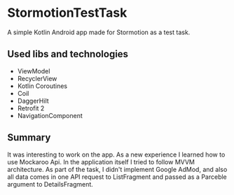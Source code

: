 # StormotionTestTask
 
 A simple Kotlin Android app made for Stormotion as a test task.

## Used libs and technologies

 - ViewModel
 - RecyclerView
 - Kotlin Coroutines
 - Coil
 - DaggerHilt
 - Retrofit 2
 - NavigationComponent

## Summary

 It was interesting to work on the app. As a new experience I learned how to use Mockaroo Api. In the application itself I tried to follow MVVM architecture. As part of the task, I didn't implement Google AdMod, and also all data comes in one API request to ListFragment and passed as a Parceble argument to DetailsFragment.